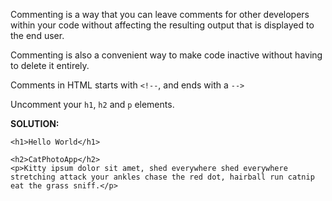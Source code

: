 Commenting is a way that you can leave comments for other developers within your code without affecting the resulting output that is displayed to the end user.

Commenting is also a convenient way to make code inactive without having to delete it entirely.

Comments in HTML starts with `<!--`, and ends with a `-->`


Uncomment your `h1`, `h2` and `p` elements.

**SOLUTION:**

```
<h1>Hello World</h1>

<h2>CatPhotoApp</h2>
<p>Kitty ipsum dolor sit amet, shed everywhere shed everywhere stretching attack your ankles chase the red dot, hairball run catnip eat the grass sniff.</p>
```
